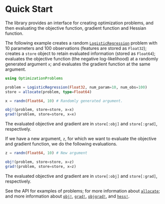 # Quick Start

The library provides an interface for creating optimization problems, and then 
evaluating the objective function, gradient function and Hessian function.

The following example creates a random [`LogisticRegression`](@ref) problem
with 10 parameters and 100 observations (features are stored as `Float32`); 
creates a `store` object to retain evaluated information (stored as `Float64`); 
evaluates the objective function (the negative log-likelihood) at a randomly generated 
argument `x`;
and evaluates the gradient function at the same argument.

```julia
using OptimizationProblems

problem = LogisticRegression(Float32, num_param=10, num_obs=100)
store = allocate(problem, type=Float64)

x = randn(Float64, 10) # Randomly generated argument. 

obj!(problem, store=store, x=x)
grad!(problem, store=store, x=x)
```
The evaluated objective and gradient are in `store[:obj]` and `store[:grad]`,
respectively.

If we have a new argument, `z`, for which we want to evaluate the objective 
and gradient function, we do the following evaluations.
```julia
z = randn(Float64, 10) # New argument

obj!(problem, store=store, x=z)
grad!(problem, store=store, x=z)
```
The evaluated objective and gradient are in `store[:obj]` and `store[:grad]`,
respectively.

See the API for examples of problems; 
for more information about [`allocate`](@ref);
and more information about [`obj!`](@ref), [`grad!`](@ref), [`objgrad!`](@ref),
and [`hess!`](@ref).
